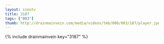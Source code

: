 ```yaml
--- 
layout: sieutv
title: 3187
tags: ["003"]
thumb: http://drainmainvein.com/media/videos/tmb/000/003/187/player.jpg
---
```

{% include drainmainvein key="3187" %} 
